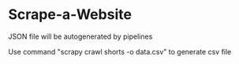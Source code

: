 # Scrape-a-Website

JSON file will be autogenerated by pipelines

Use command "scrapy crawl shorts -o data.csv" to generate csv file
